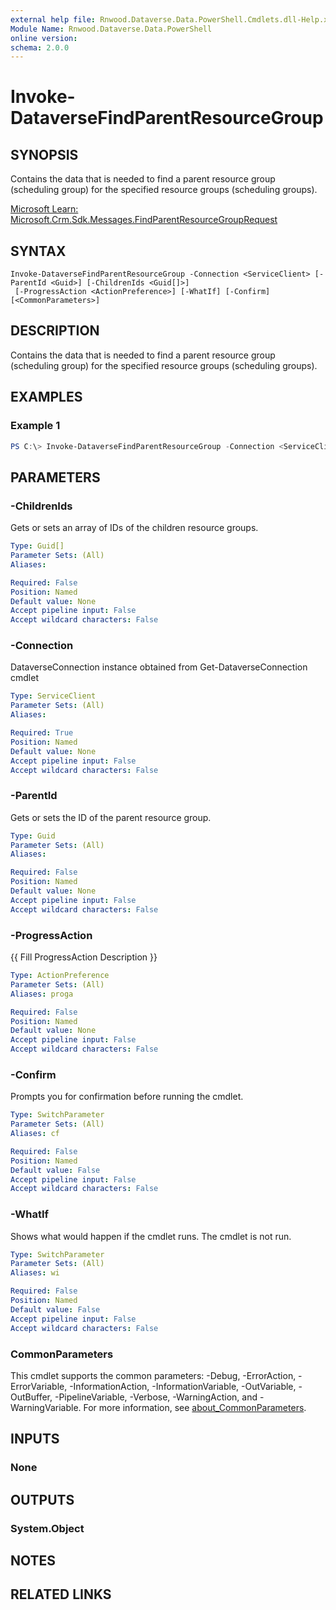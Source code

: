```yaml
---
external help file: Rnwood.Dataverse.Data.PowerShell.Cmdlets.dll-Help.xml
Module Name: Rnwood.Dataverse.Data.PowerShell
online version:
schema: 2.0.0
---
```


# Invoke-DataverseFindParentResourceGroup

## SYNOPSIS
Contains the data that is needed to find a parent resource group (scheduling group) for the specified resource groups (scheduling groups).

[Microsoft Learn: Microsoft.Crm.Sdk.Messages.FindParentResourceGroupRequest](https://learn.microsoft.com/dotnet/api/Microsoft.Crm.Sdk.Messages.FindParentResourceGroupRequest)

## SYNTAX

```
Invoke-DataverseFindParentResourceGroup -Connection <ServiceClient> [-ParentId <Guid>] [-ChildrenIds <Guid[]>]
 [-ProgressAction <ActionPreference>] [-WhatIf] [-Confirm] [<CommonParameters>]
```

## DESCRIPTION
Contains the data that is needed to find a parent resource group (scheduling group) for the specified resource groups (scheduling groups).

## EXAMPLES

### Example 1
```powershell
PS C:\> Invoke-DataverseFindParentResourceGroup -Connection <ServiceClient> -ParentId <Guid> -ChildrenIds <Guid>
```

## PARAMETERS

### -ChildrenIds
Gets or sets an array of IDs of the children resource groups.

```yaml
Type: Guid[]
Parameter Sets: (All)
Aliases:

Required: False
Position: Named
Default value: None
Accept pipeline input: False
Accept wildcard characters: False
```

### -Connection
DataverseConnection instance obtained from Get-DataverseConnection cmdlet

```yaml
Type: ServiceClient
Parameter Sets: (All)
Aliases:

Required: True
Position: Named
Default value: None
Accept pipeline input: False
Accept wildcard characters: False
```

### -ParentId
Gets or sets the ID of the parent resource group.

```yaml
Type: Guid
Parameter Sets: (All)
Aliases:

Required: False
Position: Named
Default value: None
Accept pipeline input: False
Accept wildcard characters: False
```

### -ProgressAction
{{ Fill ProgressAction Description }}

```yaml
Type: ActionPreference
Parameter Sets: (All)
Aliases: proga

Required: False
Position: Named
Default value: None
Accept pipeline input: False
Accept wildcard characters: False
```

### -Confirm
Prompts you for confirmation before running the cmdlet.

```yaml
Type: SwitchParameter
Parameter Sets: (All)
Aliases: cf

Required: False
Position: Named
Default value: False
Accept pipeline input: False
Accept wildcard characters: False
```

### -WhatIf
Shows what would happen if the cmdlet runs. The cmdlet is not run.

```yaml
Type: SwitchParameter
Parameter Sets: (All)
Aliases: wi

Required: False
Position: Named
Default value: False
Accept pipeline input: False
Accept wildcard characters: False
```

### CommonParameters
This cmdlet supports the common parameters: -Debug, -ErrorAction, -ErrorVariable, -InformationAction, -InformationVariable, -OutVariable, -OutBuffer, -PipelineVariable, -Verbose, -WarningAction, and -WarningVariable. For more information, see [about_CommonParameters](http://go.microsoft.com/fwlink/?LinkID=113216).

## INPUTS

### None
## OUTPUTS

### System.Object
## NOTES

## RELATED LINKS
